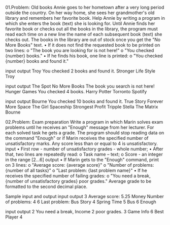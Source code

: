 01.Problem: Old books
Annie goes to her hometown after a very long period outside the country. On her way home, she sees her grandmother's old library and remembers her favorite book. 
Help Annie by writing a program in which she enters the book (text) she is looking for.
Until Annie finds her favorite book or checks out all the books in the library, the program must read each time on a new line the name of each subsequent book (text) she checks out.
The books in the library are out of stock once you get the "No More Books" text.
• If it does not find the requested book to be printed on two lines:
o "The book you are looking for is not here!"
o "You checked {number} books."
• If he finds his book, one line is printed:
o "You checked {number} books and found it."

input	     output
Troy	     You checked 2 books and found it.
Stronger
Life Style
Troy

input	         output
The Spot       No More Books	The book you search is not here!
Hunger Games   You checked 4 books.
Harry Potter
Torronto
Spotify

input	         output
Bourne         You checked 10 books and found it.
True Story
Forever
More Space
The Girl
Spaceship
Strongest
Profit
Tripple
Stella
The Matrix
Bourne

02.Problem: Exam preparation
Write a program in which Marin solves exam problems until he receives an "Enough" message from her lecturer. For each solved task he gets a grade. The program should stop reading data on the command "Enough" or if Marin receives the specified number of unsatisfactory marks. Any score less than or equal to 4 is unsatisfactory.
input
• First row - number of unsatisfactory grades - whole number;
• After that, two lines are repeatedly read:
o Task name – text;
o Score - an integer in the range [2…6]
output
• If Marin gets to the "Enough" command, print on 3 lines:
o "Average score: {average score}"
o "Number of problems: {number of all tasks}"
o "Last problem: {last problem name}"
• If he receives the specified number of failing grades:
o "You need a break, {number of unsatisfactory grades} poor grades."
Average grade to be formatted to the second decimal place.

Sample input and output
input       	output
3             Average score: 5.25
Money         Number of problems: 4
6             Last problem: Bus
Story
4
Spring Time
5
Bus
6
Enough	

input      	output
2           You need a break,
Income      2 poor grades.
3
Game Info
6
Best Player
4	





